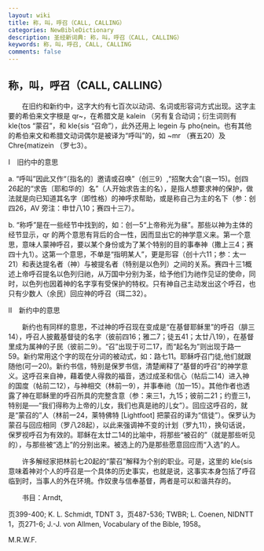 ```yaml
---
layout: wiki
title: 称，叫，呼召（CALL, CALLING）
categories: NewBibleDictionary
description: 圣经新词典: 称，叫，呼召（CALL, CALLING）
keywords: 称，叫，呼召, CALL, CALLING
comments: false
---
```


## 称，叫，呼召（CALL, CALLING）

　　在旧约和新约中，这字大约有七百次以动词、名词或形容词方式出现。这字主要的希伯来文字根是 qr~，在希腊文是 kalein （另有复合动词；衍生词则有 kle{tos “蒙召”，和 kle{sis “召命”），此外还用上 legein 与 pho{nein。也有其他的希伯来文和希腊文动词偶尔是被译为“呼叫”的，如 ~mr （赛五20）及 Chre{matizein （罗七3）。

Ⅰ　旧约中的意思

a. “呼叫”因此又作“〔指名的〕邀请或召唤”（创三9）,“招聚大会”(哀一15)。创四26起的“求告〔耶和华的〕名”（人开始求告主的名），是指人想要求神的保护，做法就是向已知道其名字（即性格）的神呼求帮助，或是称自己为主的名下（参：创四26，AV 旁注：申廿八10；赛四十三7）。

b. “称呼”是在一些经节中找到的，如：创一5“上帝称光为昼”。那些以神为主体的经节显示，qr 的两个意思有背后的合一性，因而显出它的神学意义来。第一个意思，意味人蒙神呼召，要以某个身份或为了某个特别的目的事奉神（撒上三4；赛四十九1）。这第一个意思，不单是“指明某人”，更是形容（创十六11；参：太一21）和表达提名者（神）与被提名者（特别是以色列）之间的关系。赛四十三1概述上帝呼召提名以色列归祂，从万国中分别为圣，给予他们为祂作见证的使命，同时，以色列也因着神的名字享有受保护的特权。只有神自己主动发出这个呼召，也只有少数人（余民）回应神的呼召（珥二32）。

Ⅱ　新约中的意思

　　新约也有同样的意思，不过神的呼召现在变成是“在基督耶稣里”的呼召（腓三14），呼召人披戴基督徒的名字（彼前四16；雅二7；徒五41；太廿八19），在基督里成为属神的子民（彼前二9）。“召”出现于可二17，而“起名为”则出现于路一59。新约常用这个字的现在分词的被动式，如：路七11。耶稣呼召门徒,他们就跟随他(可一20)。新约书信，特别是保罗书信，清楚阐释了“基督的呼召”的神学意义。这呼召来自神，藉着使人得救的福音，透过成圣和信心（帖后二14）进入神的国度（帖前二12），与神相交（林前一9），并事奉祂（加一15）。其他作者也透露了神在耶稣里的呼召所具的完整含意（参：来三1，九15；彼前二21；约壹三1，特别是──“我们得称为上帝的儿女，我们也真是祂的儿女”）。回应这呼召的，就是“蒙召的”人（林前一24，莱特佛特 [Lightfoot] 把蒙召的译为“信徒”）。保罗认为蒙召与回应相同（罗八28起），以此来强调神不变的计划（罗九11），换句话说，保罗视呼召为有效的。耶稣在太廿二14的比喻中，将那些“被召的”（就是那些听见的），与那些被“选上”的分别出来。被选上的乃是那些愿意回应而“入选”的人。

　　许多解经家把林前七20起的“蒙召”解释为个别的职业。可是，这里的 kle{sis 意味着神对个人的呼召是一个具体的历史事实，也就是说，这事实本身包括了呼召临到时，当事人的外在环境。作奴隶与信奉基督，两者是可以和谐共存的。

　　书目：Arndt,

页399-400; K. L. Schmidt, TDNT 3，页487-536; TWBR; L. Coenen, NIDNTT 1，页271-6; J.-J. von Allmen, Vocabulary of the Bible, 1958。

M.R.W.F.






